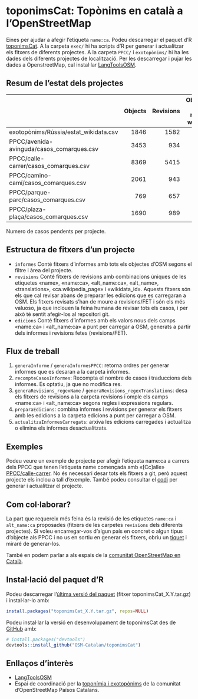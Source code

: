 
<!-- README.md is generated from README.Rmd. Please edit that file & devtools::build_readme() -->

# toponimsCat: Topònims en català a l’OpenStreetMap

<!-- badges: start -->
<!-- badges: end -->

Eines per ajudar a afegir l’etiqueta `name:ca`. Podeu descarregar el
paquet d’R
[toponimsCat](https://github.com/OSM-Catalan/toponimsCat/releases). A la
carpeta `exec/` hi ha scripts d’R per generar i actualitzar els fitxers
de diferents projectes. A la carpeta `PPCC/` i `exotopònims/` hi ha les
dades dels diferents projectes de localització. Per les descarregar i
pujar les dades a OpenstreetMap, cal instal·lar
[LangToolsOSM](https://github.com/OSM-Catalan/LangToolsOSM).

## Resum de l’estat dels projectes

|                                           | Objects | Revisions | Objectes amb nom de wikidata | Revisions amb nom de wikidata |
|:------------------------------------------|--------:|----------:|-----------------------------:|------------------------------:|
| exotopònims/Rússia/estat_wikidata.csv     |    1846 |      1582 |                         1846 |                          1582 |
| PPCC/avenida-avinguda/casos_comarques.csv |    3453 |       934 |                            2 |                             2 |
| PPCC/calle-carrer/casos_comarques.csv     |    8369 |      5415 |                            0 |                             0 |
| PPCC/camino-camí/casos_comarques.csv      |    2061 |       943 |                            0 |                             0 |
| PPCC/parque-parc/casos_comarques.csv      |     769 |       657 |                            1 |                             1 |
| PPCC/plaza-plaça/casos_comarques.csv      |    1690 |       989 |                            3 |                             3 |

Numero de casos pendents per projecte.

## Estructura de fitxers d’un projecte

-   `informes` Conté fitxers d’informes amb tots els objectes d’OSM
    segons el filtre i àrea del projecte.
-   `revisions` Conté fitxers de revisions amb combinacions úniques de
    les etiquetes «name», «name:ca», «alt_name:ca», «alt_name»,
    «translations», «ca.wikipedia_page» i «wikidata_id». Aquests fitxers
    són els que cal revisar abans de preparar les edicions que es
    carregaran a OSM. Els fitxers revisats s’han de moure a
    revisions/FET i són els més valuoso, ja que inclouen la feina humana
    de revisar tots els casos, i per això té sentit afegir-los al
    repositori git.
-   `edicions` Conté fitxers d’informes amb els valors nous dels camps
    «name:ca» i «alt_name:ca» a punt per carregar a OSM, generats a
    partir dels informes i revisions fetes (revisions/FET).

## Flux de treball

1.  `generaInforme` / `generaInformesPPCC`: retorna ordres per generar
    informes que es desaran a la carpeta informes.
2.  `recompteCasosInformes`: Recompta el nombre de casos i traduccions
    dels informes. És optatiu, ja que no modifica res.
3.  `generaRevisions_regexName` / `generaRevisions_regexTranslations`:
    desa els fitxers de revisions a la carpeta revisions i omple els
    camps «name:ca» i «alt_name:ca» segons regles i expressions
    regulars.
4.  `preparaEdicions`: combina informes i revisions per generar els
    fitxers amb les edidions a la carpeta edicions a punt per carregar a
    OSM.
5.  `actualitzaInformesCarregats`: arxiva les edicions carregades i
    actualitza o elimina els informes desactualitzats.

## Exemples

Podeu veure un exemple de projecte per afegir l’etiqueta name:ca a
carrers dels PPCC que tenen l’etiqueta name començada amb «\[Cc\]alle»
[PPCC/calle-carrer](https://github.com/OSM-Catalan/toponimsCat/tree/main/PPCC/calle-carrer).
No és necessari desar tots els fitxers a git, però aquest projecte els
inclou a tall d’exemple. També podeu consultar el
[codi](https://github.com/OSM-Catalan/toponimsCat/blob/main/exec/projecte-PPCC_calle-carrer.r)
per generar i actualitzar el projecte.

## Com col·laborar?

La part que requereix més feina és la revisió de les etiquetes `name:ca`
i `alt_name:ca` proposades (fitxers de les carpetes `revisions` dels
diferents projectes). Si voleu encarregar-vos d’algun país en concret o
algun tipus d’objecte als PPCC i no us en sortiu en generar els fitxers,
obriu un [tiquet](https://github.com/OSM-Catalan/toponimsCat/issues) i
miraré de generar-los.

També en podem parlar a als espais de la [comunitat OpenStreetMap en
Català](https://wiki.openstreetmap.org/wiki/WikiProject_Catalan#Canals_de_comunicaci%C3%B3_i_mitjans_de_difusi%C3%B3).

## Instal·lació del paquet d’R

Podeu descarregar l’[última versió del
paquet](https://github.com/OSM-Catalan/toponimsCat/releases/latest)
(fitxer toponimsCat_X.Y.tar.gz) i instal·lar-lo amb:

``` r
install.packages("toponimsCat_X.Y.tar.gz", repos=NULL)
```

Podeu instal·lar la versió en desenvolupament de toponimsCat des de
[GitHub](https://github.com/) amb:

``` r
# install.packages("devtools")
devtools::install_github("OSM-Catalan/toponimsCat")
```

## Enllaços d’interès

-   [LangToolsOSM](https://github.com/OSM-Catalan/LangToolsOSM)
-   Espai de coordinació per la [toponímia i
    exotopònims](https://wiki.openstreetmap.org/wiki/WikiProject_Catalan/Topon%C3%ADmia_i_exotop%C3%B2nims)
    de la comunitat d’OpenStreetMap Països Catalans.
